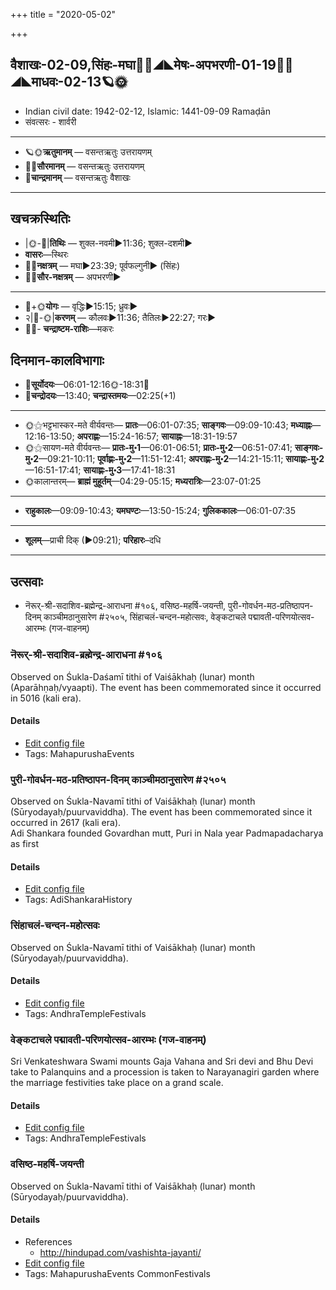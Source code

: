 +++
title = "2020-05-02"

+++
## वैशाखः-02-09,सिंहः-मघा🌛🌌◢◣मेषः-अपभरणी-01-19🌌🌞◢◣माधवः-02-13🪐🌞
- Indian civil date: 1942-02-12, Islamic: 1441-09-09 Ramaḍān
- संवत्सरः - शार्वरी
___________________
- 🪐🌞**ऋतुमानम्** — वसन्तऋतुः उत्तरायणम्
- 🌌🌞**सौरमानम्** — वसन्तऋतुः उत्तरायणम्
- 🌛**चान्द्रमानम्** — वसन्तऋतुः वैशाखः
___________________


## खचक्रस्थितिः
- |🌞-🌛|**तिथिः** — शुक्ल-नवमी►11:36; शुक्ल-दशमी►  
- **वासरः**—स्थिरः  
- 🌌🌛**नक्षत्रम्** — मघा►23:39; पूर्वफल्गुनी► (सिंहः)  
- 🌌🌞**सौर-नक्षत्रम्** — अपभरणी►  
___________________
- 🌛+🌞**योगः** — वृद्धिः►15:15; ध्रुवः►  
- २|🌛-🌞|**करणम्** — कौलवः►11:36; तैतिलः►22:27; गरः►  
- 🌌🌛- **चन्द्राष्टम-राशिः**—मकरः  


## दिनमान-कालविभागाः
- 🌅**सूर्योदयः**—06:01-12:16🌞️-18:31🌇  
- 🌛**चन्द्रोदयः**—13:40; **चन्द्रास्तमयः**—02:25(+1)  
___________________
- 🌞⚝भट्टभास्कर-मते वीर्यवन्तः— **प्रातः**—06:01-07:35; **साङ्गवः**—09:09-10:43; **मध्याह्नः**—12:16-13:50; **अपराह्णः**—15:24-16:57; **सायाह्नः**—18:31-19:57  
- 🌞⚝सायण-मते वीर्यवन्तः— **प्रातः-मु॰1**—06:01-06:51; **प्रातः-मु॰2**—06:51-07:41; **साङ्गवः-मु॰2**—09:21-10:11; **पूर्वाह्णः-मु॰2**—11:51-12:41; **अपराह्णः-मु॰2**—14:21-15:11; **सायाह्णः-मु॰2**—16:51-17:41; **सायाह्णः-मु॰3**—17:41-18:31  
- 🌞कालान्तरम्— **ब्राह्मं मुहूर्तम्**—04:29-05:15; **मध्यरात्रिः**—23:07-01:25  
___________________
- **राहुकालः**—09:09-10:43; **यमघण्टः**—13:50-15:24; **गुलिककालः**—06:01-07:35  
___________________
- **शूलम्**—प्राची दिक् (►09:21); **परिहारः**–दधि  
___________________

## उत्सवाः
- नॆरूर्-श्री-सदाशिव-ब्रह्मेन्द्र-आराधना #१०६, वसिष्ठ-महर्षि-जयन्ती, पुरी-गोवर्धन-मठ-प्रतिष्ठापन-दिनम् काञ्चीमठानुसारेण #२५०५, सिंहाचलं-चन्दन-महोत्सवः, वेङ्कटाचले पद्मावती-परिणयोत्सव-आरम्भः (गज-वाहनम्)
### नॆरूर्-श्री-सदाशिव-ब्रह्मेन्द्र-आराधना #१०६

Observed on Śukla-Daśamī tithi of Vaiśākhaḥ (lunar) month (Aparāhṇaḥ/vyaapti). The event has been commemorated since it occurred in 5016 (kali era).  


#### Details
- [Edit config file](https://github.com/jyotisham/adyatithi/tree/master/mahApuruSha/kAnchI-maTha/lunar_month/tithi/02/10/nerUr~zrI~sadAziva~brahmEndra~ArAdhanA.toml)
- Tags: MahapurushaEvents


### पुरी-गोवर्धन-मठ-प्रतिष्ठापन-दिनम् काञ्चीमठानुसारेण #२५०५

Observed on Śukla-Navamī tithi of Vaiśākhaḥ (lunar) month (Sūryodayaḥ/puurvaviddha). The event has been commemorated since it occurred in 2617 (kali era).  
Adi Shankara founded Govardhan mutt, Puri in Nala year Padmapadacharya as first

#### Details
- [Edit config file](https://github.com/jyotisham/adyatithi/tree/master/mahApuruSha/smArta-misc/lunar_month/tithi/02/09/purI%20gOvardhana-maTha-pratiSThApana~jayantI.toml)
- Tags: AdiShankaraHistory


### सिंहाचलं-चन्दन-महोत्सवः

Observed on Śukla-Navamī tithi of Vaiśākhaḥ (lunar) month (Sūryodayaḥ/puurvaviddha). 

#### Details
- [Edit config file](https://github.com/jyotisham/adyatithi/tree/master/temples/Andhra/lunar_month/tithi/02/09/siMhAcalaM-candana-mahOtsavaH.toml)
- Tags: AndhraTempleFestivals


### वेङ्कटाचले पद्मावती-परिणयोत्सव-आरम्भः (गज-वाहनम्)

Sri Venkateshwara Swami mounts Gaja Vahana and Sri devi and Bhu Devi take to Palanquins and a procession is taken to Narayanagiri garden where the marriage festivities take place on a grand scale.

#### Details
- [Edit config file](https://github.com/jyotisham/adyatithi/tree/master/temples/venkaTAchala/relative_event/vEGkaTAcalE%20padmAvatI-pariNayam%20%28azva-vAhanam%29/offset__-1/vEGkaTAcalE%20padmAvatI-pariNayOtsava-ArambhaH%20%28gaja-vAhanam%29.toml)
- Tags: AndhraTempleFestivals


### वसिष्ठ-महर्षि-जयन्ती

Observed on Śukla-Navamī tithi of Vaiśākhaḥ (lunar) month (Sūryodayaḥ/puurvaviddha). 

#### Details
- References
  - http://hindupad.com/vashishta-jayanti/
- [Edit config file](https://github.com/jyotisham/adyatithi/tree/master/mahApuruSha/RShi/lunar_month/tithi/02/09/vasiSTha~maharSi~jayantI.toml)
- Tags: MahapurushaEvents CommonFestivals


